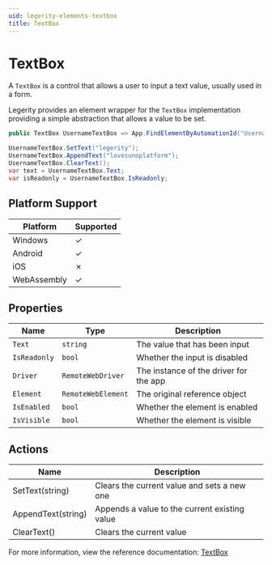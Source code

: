 ```yaml
---
uid: legerity-elements-textbox
title: TextBox
---
```


# TextBox

A `TextBox` is a control that allows a user to input a text value, usually used in a form.

Legerity provides an element wrapper for the `TextBox` implementation providing a simple abstraction that allows a value to be set.

```csharp
public TextBox UsernameTextBox => App.FindElementByAutomationId("UsernameTextBox");

UsernameTextBox.SetText("legerity");
UsernameTextBox.AppendText("lovesunoplatform");
UsernameTextBox.ClearText();
var text = UsernameTextBox.Text;
var isReadonly = UsernameTextBox.IsReadonly;
```

## Platform Support

| Platform | Supported |
|-|-|
| Windows | &check; |
| Android | &check; |
| iOS | &cross; |
| WebAssembly | &check; |

## Properties

| Name | Type | Description |
|-|-|-|
| `Text` | `string` | The value that has been input |
| `IsReadonly` | `bool` | Whether the input is disabled |
| `Driver` | `RemoteWebDriver` | The instance of the driver for the app |
| `Element` | `RemoteWebElement` | The original reference object |
| `IsEnabled` | `bool` | Whether the element is enabled |
| `IsVisible` | `bool` | Whether the element is visible |

## Actions

| Name | Description |
|-|-|
| SetText(string) | Clears the current value and sets a new one |
| AppendText(string) | Appends a value to the current existing value |
| ClearText() | Clears the current value |

For more information, view the reference documentation: [TextBox](xref:Legerity.Uno.Elements.TextBox)
